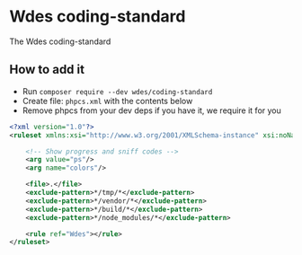 # Wdes coding-standard

The Wdes coding-standard

## How to add it

- Run `composer require --dev wdes/coding-standard`
- Create file: `phpcs.xml` with the contents below
- Remove phpcs from your dev deps if you have it, we require it for you

```xml
<?xml version="1.0"?>
<ruleset xmlns:xsi="http://www.w3.org/2001/XMLSchema-instance" xsi:noNamespaceSchemaLocation="vendor/squizlabs/php_codesniffer/phpcs.xsd">

    <!-- Show progress and sniff codes -->
    <arg value="ps"/>
    <arg name="colors"/>

    <file>.</file>
    <exclude-pattern>*/tmp/*</exclude-pattern>
    <exclude-pattern>*/vendor/*</exclude-pattern>
    <exclude-pattern>*/build/*</exclude-pattern>
    <exclude-pattern>*/node_modules/*</exclude-pattern>

    <rule ref="Wdes"></rule>
</ruleset>
```
